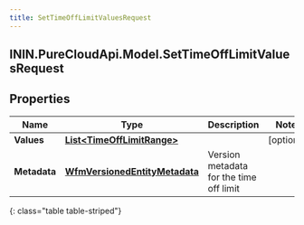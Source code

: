 ```yaml
---
title: SetTimeOffLimitValuesRequest
---
```

## ININ.PureCloudApi.Model.SetTimeOffLimitValuesRequest

## Properties

|Name | Type | Description | Notes|
|------------ | ------------- | ------------- | -------------|
| **Values** | [**List&lt;TimeOffLimitRange&gt;**](TimeOffLimitRange.html) |  | [optional] |
| **Metadata** | [**WfmVersionedEntityMetadata**](WfmVersionedEntityMetadata.html) | Version metadata for the time off limit | |
{: class="table table-striped"}



